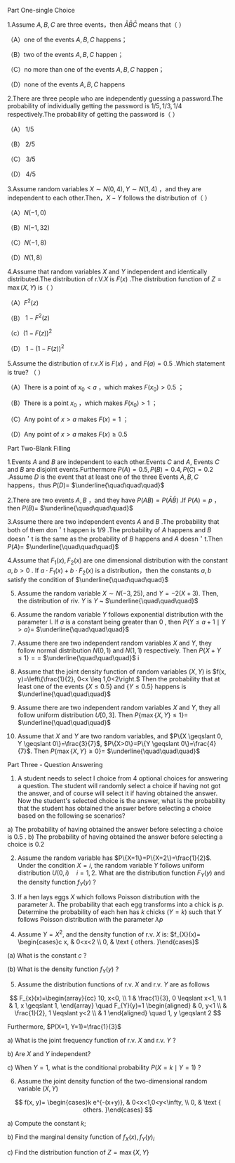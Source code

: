 Part One-single Choice

1.Assume $A, B, C$ are three events，then $\bar{A} \bar{B} \bar{C}$ means that（ ）

（A）one of the events $A, B, C$ happens；

（B）two of the events $A, B, C$ happen；

（C）no more than one of the events $A, B, C$ happen；

（D）none of the events $A, B, C$ happens

2.There are three people who are independently guessing a password.The probability of individually getting the password is $1 / 5,1 / 3,1 / 4$ respectively.The probability of getting the password is（ ）

（A） $1 / 5$

（B） $2 / 5$

（C） $3 / 5$

（D） $4 / 5$

3.Assume random variables $X \sim N(0,4), Y \sim N(1,4)$ ，and they are independent to each other.Then，$X-Y$ follows the distribution of（ ）

（A）$N(-1,0)$

（B）$N(-1,32)$

（C）$N(-1,8)$

（D）$N(1,8)$

4.Assume that random variables $X$ and $Y$ independent and identically distributed.The distribution of r.V.$X$ is $F(x)$ .The distribution function of $Z=\max (X, Y)$ is（ ）

（A）$F^{2}(z)$

（B） $1-F^{2}(z)$

（c）$(1-F(z))^{2}$

（D） $1-(1-F(z))^{2}$

5.Assume the distribution of r.v.$X$ is $F(x)$ ，and $F(a)=0.5$ .Which statement is true? （ ）

（A）There is a point of $x_{0}<a$ ，which makes $F\left(x_{0}\right)>0.5$ ；

（B）There is a point $x_{0}$ ，which makes $F\left(x_{0}\right)>1$ ；

（C）Any point of $x>a$ makes $F(x)=1$ ；

（D）Any point of $x>a$ makes $F(x) \geq 0.5$

Part Two-Blank Filling

1.Events $A$ and $B$ are independent to each other.Events $C$ and $A$, Events $C$ and $B$ are disjoint events.Furthermore $P(A)=0.5, P(B)=0.4, P(C)=0.2$ .Assume $D$ is the event that at least one of the three Events $A, B, C$ happens，thus $P(D)=$ $\underline{\quad\quad\quad}$

2.There are two events $A, B$ ，and they have $P(A B)=P(\bar{A} \bar{B})$ .If $P(A)=p$ ，then $P(B)=$ $\underline{\quad\quad\quad}$

3.Assume there are two independent events $A$ and $B$ .The probability that both of them don＇t happen is $1 / 9$ .The probability of $A$ happens and $B$ doesn＇t is the same as the probability of $B$ happens and $A$ doesn＇t.Then $P(A)=$ $\underline{\quad\quad\quad}$

4.Assume that $F_{1}(x), F_{2}(x)$ are one dimensional distribution with the constant $a, b>0$ . If $a \cdot F_{1}(x)+b \cdot F_{2}(x)$ is a distribution，then the constants $a, b$ satisfy the condition of $\underline{\quad\quad\quad}$

5. Assume the random variable $X \sim N(-3,25)$, and $Y=-2(X+3)$. Then, the distribution of riv. $Y$ is $Y$ ~ $\underline{\quad\quad\quad}$

6. Assume the random variable $Y$ follows exponential distribution with the parameter I. If $a$ is a constant being greater than 0 , then $P\{Y \leqslant a+1 \mid Y>a\}=$ $\underline{\quad\quad\quad}$

7. Assume there are two independent random variables $X$ and $Y$, they follow normal distribution $N(0,1)$ and $N(1,1)$ respectively. Then $P\{X+Y \leqslant 1\}==$ $\underline{\quad\quad\quad}$ i

8. Assume that the joint density function of random variables $(X, Y)$ is $f(x, y)=\left\{\frac{1}{2}, 0<x \leq 1,0<2\right.$ Then the probability that at least one of the events $\{X \leq 0.5\}$ and $\{Y \leq 0.5\}$ happens is $\underline{\quad\quad\quad}$

9. Assume there are two independent random variables $X$ and $Y$, they all follow uniform distribution $U[0,3]$. Then $P\{\max \{X, Y\} \leq 1\}=$ $\underline{\quad\quad\quad}$

10. Assume that $X$ and $Y$ are two random variables, and $P\{X \geqslant 0, Y \geqslant 0\}=\frac{3}{7}$, $P\{X>0\}=P\{Y \geqslant 0\}=\frac{4}{7}$. Then $P\{\max \{X, Y\} \geqslant 0\}=$ $\underline{\quad\quad\quad}$

Part Three - Question Answering

1. A student needs to select I choice from 4 optional choices for answering a question. The student will randomly select a choice if having not got the answer, and of course will select it if having obtained the answer. Now the student's selected choice is the answer, what is the probability that the student has obtained the answer before selecting a choice based on the following se scenarios?

a) The probability of having obtained the answer before selecting a choice is 0.5 . b) The probability of having obtained the answer before selecting a choice is 0.2

2. Assume the random variable has $P\{X=1\}=P\{X=2\}=\frac{1}{2}$. Under the condition $X=i$, the random variable $Y$ follows uniform distribution $U(0, i) \quad i=1,2$. What are the distribution function $F_{Y}(y)$ and the density function $f_{Y}(y)$ ?

3. If a hen lays eggs $X$ which follows Poisson distribution with the parameter $\lambda$. The probability that each egg transforms into a chick is $p$. Determine the probability of each hen has $k$ chicks $(Y=k)$ such that $Y$ follows Poisson distribution with the parameter $\lambda p$

4. Assume $Y=X^{2}$, and the density function of r.v. $X$ is: $f_{X}(x)= \begin{cases}c x, & 0<x<2 \\ 0, & \text { others. }\end{cases}$

(a) What is the constant $c$ ?

(b) What is the density function $f_{Y}(y)$ ?

5. Assume the distribution functions of r.v. $X$ and r.v. $Y$ are as follows

$$
F_{x}(x)=\begin{array}{cc}
10, x<0, \\
1 & \frac{1}{3}, 0 \leqslant x<1, \\
1 & 1, x \geqslant 1,
\end{array} \quad F_{Y}(y)=1 \begin{aligned}
& 0, y<1 \\
& \frac{1}{2}, 1 \leqslant y<2 \\
& 1
\end{aligned} \quad 1, y \geqslant 2
$$

Furthermore, $P(X=1, Y=1)=\frac{1}{3}$

a) What is the joint frequency function of r.v. $X$ and r.v. $Y$ ?

b) Are $X$ and $Y$ independent?

c) When $Y=1$, what is the conditional probability $P(X=k \mid Y=1)$ ?

6. Assume the joint density function of the two-dimensional random variable $(X, Y)$

$$
f(x, y)= \begin{cases}k e^{-(x+y)}, & 0<x<1,0<y<\infty, \\ 0, & \text { others. }\end{cases}
$$

a) Compute the constant $k$;

b) Find the marginal density function of $f_{X}(x), f_{Y}(y)_{i}$

c) Find the distribution function of $Z=\max \{X, Y\}$

